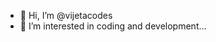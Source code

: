 - 👋 Hi, I’m @vijetacodes
- 👀 I’m interested in coding and development...


<!---
vijetacodes/vijetacodes is a ✨ special ✨ repository because its `README.md` (this file) appears on your GitHub profile.
You can click the Preview link to take a look at your changes.
--->
